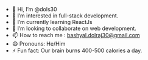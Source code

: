 - 👋 Hi, I’m @dols30
- 👀 I’m interested in full-stack development.
- 🌱 I’m currently learning ReactJs
- 💞️ I’m looking to collaborate on web development.
- 📫 How to reach me : bashyal.dolraj30@gmail.com
- 😄 Pronouns: He/Him
- ⚡ Fun fact: Our brain burns 400-500 calories a day.

<!---
dols30/dols30 is a ✨ special ✨ repository because its `README.md` (this file) appears on your GitHub profile.
You can click the Preview link to take a look at your changes.
--->
